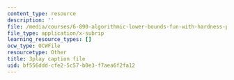```yaml
---
content_type: resource
description: ''
file: /media/courses/6-890-algorithmic-lower-bounds-fun-with-hardness-proofs-fall-2014/bf556dddcfe25c57b0e3f7aea6f2fa12_ogbjia9gp34.vtt
file_type: application/x-subrip
learning_resource_types: []
ocw_type: OCWFile
resourcetype: Other
title: 3play caption file
uid: bf556ddd-cfe2-5c57-b0e3-f7aea6f2fa12
---
```


